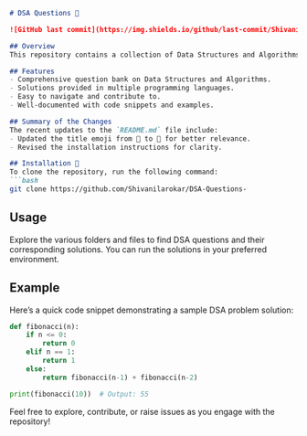 ```markdown
# DSA Questions 📖

![GitHub last commit](https://img.shields.io/github/last-commit/Shivanilarokar/DSA-Questions-) ![License](https://img.shields.io/badge/license-MIT-blue.svg)

## Overview
This repository contains a collection of Data Structures and Algorithms (DSA) questions aimed at helping developers and students strengthen their problem-solving skills. The questions are categorized and include solutions in various programming languages.

## Features
- Comprehensive question bank on Data Structures and Algorithms.
- Solutions provided in multiple programming languages.
- Easy to navigate and contribute to.
- Well-documented with code snippets and examples.

## Summary of the Changes
The recent updates to the `README.md` file include:
- Updated the title emoji from 📜 to 📘 for better relevance.
- Revised the installation instructions for clarity.

## Installation 🔧
To clone the repository, run the following command:
```bash
git clone https://github.com/Shivanilarokar/DSA-Questions-
```

## Usage
Explore the various folders and files to find DSA questions and their corresponding solutions. You can run the solutions in your preferred environment.

## Example
Here’s a quick code snippet demonstrating a sample DSA problem solution:
```python
def fibonacci(n):
    if n <= 0:
        return 0
    elif n == 1:
        return 1
    else:
        return fibonacci(n-1) + fibonacci(n-2)

print(fibonacci(10))  # Output: 55
```

Feel free to explore, contribute, or raise issues as you engage with the repository!
```